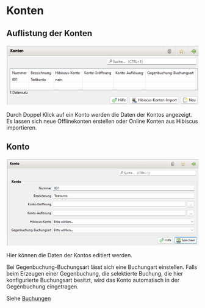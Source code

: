 # Konten

## Auflistung der Konten

![](../../assets/kontoauswahl.png)

Durch Doppel Klick auf ein Konto werden die Daten der Kontos angezeigt.
Es lassen sich neue Offlinekonten erstellen oder Online Konten aus Hibiscus importieren.

## Konto

![](../../assets/konto.png)

Hier können die Daten der Kontos editiert werden.

Bei Gegenbuchung-Buchungsart lässt sich eine Buchungart einstellen. Falls beim Erzeugen einer Gegenbuchung, die selektierte Buchung, die hier konfigurierte Buchungsart besitzt, wird das Konto automatisch in der Gegenbuchung eingetragen.

Siehe [Buchungen](buchungen.md)